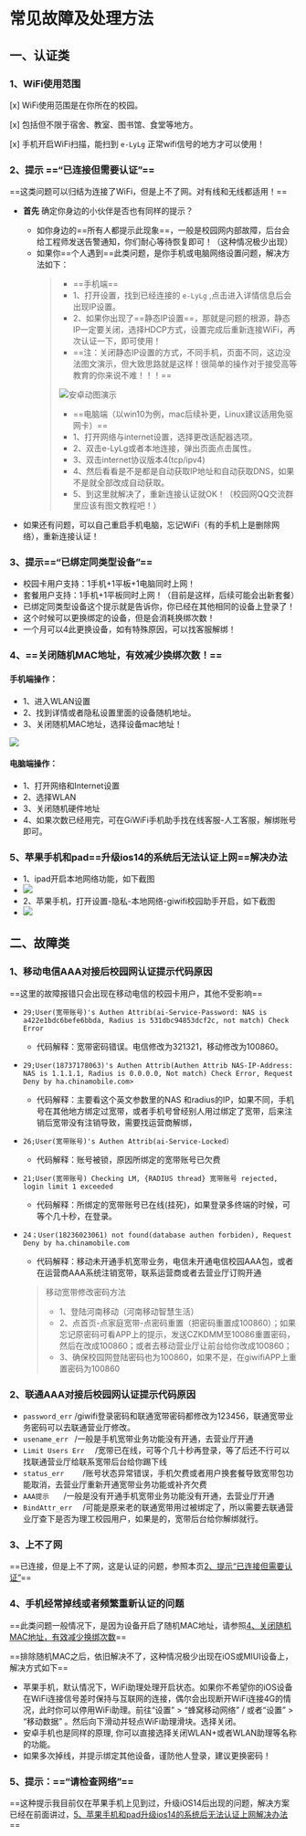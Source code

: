 # 常见故障及处理方法

## 一、认证类

### 1、WiFi使用范围

  [x] WiFi使用范围是在你所在的校园。

  [x] 包括但不限于宿舍、教室、图书馆、食堂等地方。

  [x] 手机开启WiFi扫描，能扫到 `e-LyLg` 正常wifi信号的地方才可以使用！


### 2、提示 ==“已连接但需要认证”==

==这类问题可以归结为连接了WiFi，但是上不了网。对有线和无线都适用！==

  - **首先** 确定你身边的小伙伴是否也有同样的提示？
      - 如你身边的==所有人都提示此现象==，一般是校园网内部故障，后台会给工程师发送告警通知，你们耐心等待恢复即可！（这种情况极少出现）
      - 如果你==个人遇到==此类问题，是你手机或电脑网络设置问题，解决方法如下：
        > - ==手机端==
        > - 1、打开设置，找到已经连接的 `e-LyLg` ,点击进入详情信息后会出现IP设置。
        > - 2、如果你出现了==静态IP设置==，那就是问题的根源，静态IP一定要关闭，选择HDCP方式，设置完成后重新连接WiFi，再次认证一下，即可使用！
        > - ==注：关闭静态IP设置的方式，不同手机，页面不同，这边没法图文演示，但大致思路就是这样！很简单的操作对于接受高等教育的你来说不难！！！==
        >
        > ![安卓动图演示](https://image.gaoajia.com/lit-wiki/shoujijintaiIP.gif)
        >
        > - ==电脑端（以win10为例，mac后续补更，Linux建议适用免驱网卡）==
        > - 1、打开网络与internet设置，选择更改适配器选项。
        > - 2、双击e-LyLg或者本地连接，弹出页面点击属性。
        > - 3、双击internet协议版本4(tcp/ipv4)
        > - 4、然后看看是不是都是自动获取IP地址和自动获取DNS，如果不是就全部改成自动获取。
        > - 5、到这里就解决了，重新连接认证就OK！（校园网QQ交流群里应该有图文教程吧！）

  - 如果还有问题，可以自己重启手机电脑，忘记WiFi（有的手机上是删除网络），重新连接认证！


### 3、提示==“已绑定同类型设备”==

 - 校园卡用户支持：1手机+1平板+1电脑同时上网！
 - 套餐用户支持：1手机+1平板同时上网！（目前是这样，后续可能会出新套餐）
 - 已绑定同类型设备这个提示就是告诉你，你已经在其他相同的设备上登录了！
 - 这个时候可以更换绑定的设备，但是会消耗换绑次数！
 - 一个月可以4此更换设备，如有特殊原因，可以找客服解绑！

### 4、==关闭随机MAC地址，有效减少换绑次数！==

#### 手机端操作：

 - 1、进入WLAN设置
 - 2、找到详情或者隐私设置里面的设备随机地址。
 - 3、关闭随机MAC地址，选择设备mac地址！

![](https://image.gaoajia.com/lit-wiki/shoujimac.gif)


#### 电脑端操作：

 - 1、打开网络和Internet设置
 - 2、选择WLAN
 - 3、关闭随机硬件地址
 - 4、如果次数已经用完，可在GiWiFi手机助手找在线客服-人工客服，解绑账号即可。

### 5、苹果手机和pad==升级ios14的系统后无法认证上网==解决办法

 - 1、ipad开启本地网络功能，如下截图
 - ![](https://image.gaoajia.com/lit-wiki/QQ%E6%88%AA%E5%9B%BE20210126151036.png)
 - 2、苹果手机，打开设置-隐私-本地网络-giwifi校园助手开启，如下截图
 - ![](https://image.gaoajia.com/lit-wiki/QQ%E6%88%AA%E5%9B%BE20210126151055.png)


## 二、故障类

### 1、移动电信AAA对接后校园网认证提示代码原因

==这里的故障报错只会出现在移动电信的校园卡用户，其他不受影响==

 - `29;User(宽带账号)'s Authen Attrib(ai-Service-Password: NAS is a422e1bdc6befe6bbda, Radius is 531dbc94853dcf2c, not match) Check Error`
    - 代码解释：宽带密码错误。电信修改为321321，移动修改为100860。

  
 - `29;User(18737178063)'s Authen Attrib(Authen Attrib NAS-IP-Address: NAS is 1.1.1.1, Radius is 0.0.0.0, Not match) Check Error, Request Deny by ha.chinamobile.com>`
    - 代码解释：主要看这个英文参数里的NAS 和radius的IP，如果不同，手机号在其他地方绑定过宽带，或者手机号曾经别人用过绑定了宽带，后来注销后宽带没有注销导致，需要找运营商解绑，

 - `26;User(宽带账号)'s Authen Attrib(ai-Service-Locked）`
    - 代码解释：账号被锁，原因所绑定的宽带账号已欠费

 - `21;User(宽带账号) Checking LM, {RADIUS thread} 宽带账号 rejected, login limit 1 exceeded`
    - 代码解释：所绑定的宽带账号已在线(挂死)，如果登录多终端的时候，可等个几十秒，在登录。

 - `24；User(18236023061) not found(database authen forbiden), Request Deny by ha.chinamobile.com`
    - 代码解释：移动未开通手机宽带业务，电信未开通电信校园AAA包，或者在运营商AAA系统注销宽带，联系运营商或者去营业厅订购开通

    > 移动宽带修改密码方法
    > - 1、登陆河南移动（河南移动智慧生活）
    > - 2、点首页-点家庭宽带-点密码重置（把密码重置成100860）；如果忘记原密码可看APP上的提示，发送CZKDMM至10086重置密码，然后在改成100860；或者去移动营业厅让前台给你改成100860；
    > - 3、确保校园网登陆密码也为100860，如果不是，在giwifiAPP上重置密码为100860


### 2、联通AAA对接后校园网认证提示代码原因


 - `password_err`      /giwifi登录密码和联通宽带密码都修改为123456，联通宽带业务密码可以去联通营业厅修改。
 - `usename_err `      /一般是手机宽带业务功能没有开通，去营业厅开通
 - `Limit Users Err  ` /宽带已在线，可等个几十秒再登录，等了后还不行可以找联通营业厅给联系宽带后台给你踢下线
 - `status_err    `    /账号状态异常错误，手机欠费或者用户换套餐导致宽带包功能取消，去营业厅重新开通宽带业务功能或补齐欠费
 - `AAA提示   `        /一般是没有开通手机宽带业务功能没有开通，去营业厅开通
 - `BindAttr_err  `   /可能是原来老的联通宽带用过被绑定了，所以需要去联通营业厅查下是否为理工校园用户，如果是的，宽带后台给你解绑就行。

### 3、上不了网
==已连接，但是上不了网，这是认证的问题，参照本页[2、提示“已连接但需要认证”](#2提示-已连接但需要认证)==


### 4、手机经常掉线或者频繁重新认证的问题

==此类问题一般情况下，是因为设备开启了随机MAC地址，请参照[4、关闭随机MAC地址，有效减少换绑次数](#4关闭随机mac地址有效减少换绑次数)==

==排除随机MAC之后，依旧解决不了，这种情况极少出现在iOS或MIUI设备上，解决方式如下==

- 苹果手机，默认情况下，WiFi助理处理开启状态。如果你不希望你的iOS设备在WiFi连接信号差时保持与互联网的连接，偶尔会出现断开WiFi连接4G的情况，此时你可以停用WiFi助理。前往“设置” > “蜂窝移动网络” / 或者“设置” > “移动数据” 。然后向下滑动并轻点WiFi助理滑块。选择关闭。
- 安卓手机也是同样的原理, 你可以直接选择关闭WLAN+或者WLAN助理等名称的功能。
- 如果多次掉线，并提示绑定其他设备，谨防他人登录，建议更换密码！


### 5、提示：==“请检查网络”==

==这种提示我目前仅在苹果手机上见到过，升级iOS14后出现的问题，解决方案已经在前面讲过，[5、苹果手机和pad升级ios14的系统后无法认证上网解决办法](#5苹果手机和pad升级ios14的系统后无法认证上网解决办法)==